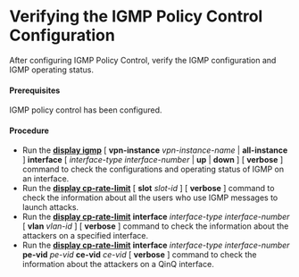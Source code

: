 Verifying the IGMP Policy Control Configuration
===============================================

After configuring IGMP Policy Control, verify the IGMP configuration and IGMP operating status.

#### Prerequisites

IGMP policy control has been configured.


#### Procedure

* Run the [**display igmp**](cmdqueryname=display+igmp) [ **vpn-instance** *vpn-instance-name* | **all-instance** ]  **interface** [ *interface-type* *interface-number* | **up** | **down** ] [ **verbose** ] command to check the configurations and operating status of IGMP on an interface.
* Run the [**display cp-rate-limit**](cmdqueryname=display+cp-rate-limit) [ **slot** *slot-id* ] [ **verbose** ] command to check the information about all the users who use IGMP messages to launch attacks.
* Run the [**display cp-rate-limit**](cmdqueryname=display+cp-rate-limit) **interface** *interface-type* *interface-number* [ **vlan** *vlan-id* ] [ **verbose** ] command to check the information about the attackers on a specified interface.
* Run the [**display cp-rate-limit**](cmdqueryname=display+cp-rate-limit) **interface** *interface-type* *interface-number* **pe-vid** *pe-vid* **ce-vid** *ce-vid* [ **verbose** ] command to check the information about the attackers on a QinQ interface.